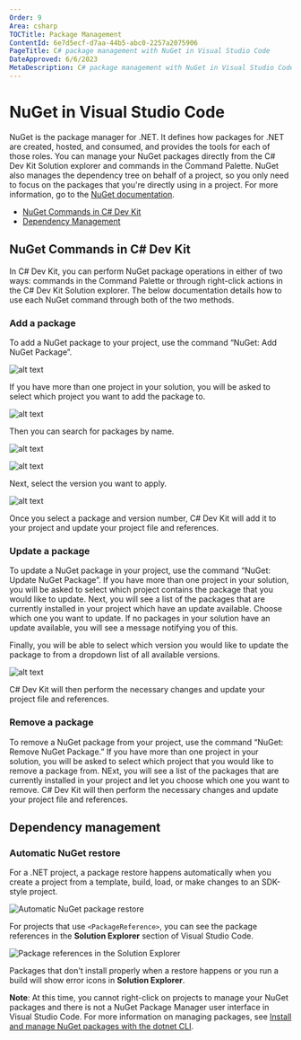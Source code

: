 ```yaml
---
Order: 9
Area: csharp
TOCTitle: Package Management
ContentId: 6e7d5ecf-d7aa-44b5-abc0-2257a2075906
PageTitle: C# package management with NuGet in Visual Studio Code
DateApproved: 6/6/2023
MetaDescription: C# package management with NuGet in Visual Studio Code
---
```


# NuGet in Visual Studio Code

NuGet is the package manager for .NET. It defines how packages for .NET are created, hosted, and consumed, and provides the tools for each of those roles. You can manage your NuGet packages directly from the C# Dev Kit Solution explorer and commands in the Command Palette. NuGet also manages the dependency tree on behalf of a project, so you only need to focus on the packages that you're directly using in a project. For more information, go to the [NuGet documentation](https://learn.microsoft.com/nuget/what-is-nuget).

* [NuGet Commands in C# Dev Kit](#nuget-commands-in-c-dev-kit)
* [Dependency Management](#dependency-management)

## NuGet Commands in C# Dev Kit

In C# Dev Kit, you can perform NuGet package operations in either of two ways: commands in the Command Palette or through right-click actions in the C# Dev Kit Solution explorer. The below documentation details how to use each NuGet command through both of the two methods.

### Add a package

To add a NuGet package to your project, use the command “NuGet: Add NuGet Package”.

![alt text](images/package-management/nuget-command-addpackage.png)

If you have more than one project in your solution, you will be asked to select which project you want to add the package to.

![alt text](images\package-management\nuget-command-addackage-projectselection.png)

Then you can search for packages by name.

![alt text](images/package-management/nuget-command-addpackage-search1.png)

![alt text](images/package-management\nuget-command-addpackage-search2.png)

Next, select the version you want to apply.

![alt text](images/package-management/nuget-command-addpackage-versionselection.png)

Once you select a package and version number, C# Dev Kit will add it to your project and update your project file and references.

### Update a package

To update a NuGet package in your project, use the command “NuGet: Update NuGet Package”. If you have more than one project in your solution, you will be asked to select which project contains the package that you would like to update. Next, you will see a list of the packages that are currently installed in your project which have an update available. Choose which one you want to update. If no packages in your solution have an update available, you will see a message notifying you of this.

Finally, you will be able to select which version you would like to update the package to from a dropdown list of all available versions.

![alt text](images/package-management/nuget-command-update-versionselector.png)

C# Dev Kit will then perform the necessary changes and update your project file and references.

### Remove a package

To remove a NuGet package from your project, use the command “NuGet: Remove NuGet Package.” If you have more than one project in your solution, you will be asked to select which project that you would like to remove a package from.
NExt, you will see a list of the packages that are currently installed in your project and let you choose which one you want to remove. C# Dev Kit will then perform the necessary changes and update your project file and references.

## Dependency management

### Automatic NuGet restore

For a .NET project, a package restore happens automatically when you create a project from a template, build, load, or make changes to an SDK-style project.

![Automatic NuGet package restore](images/package-management/automatic-nuget-package-restore.png)

For projects that use `<PackageReference>`, you can see the package references in the **Solution Explorer** section of Visual Studio Code.

![Package references in the Solution Explorer](images/package-management/package-references-solution-explorer.png)

Packages that don't install properly when a restore happens or you run a build will show error icons in **Solution Explorer**.

**Note**: At this time, you cannot right-click on projects to manage your NuGet packages and there is not a NuGet Package Manager user interface in Visual Studio Code. For more information on managing packages, see [Install and manage NuGet packages with the dotnet CLI](https://learn.microsoft.com/nuget/consume-packages/install-use-packages-dotnet-cli).
